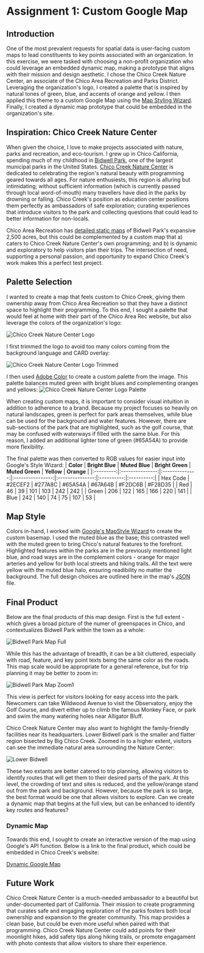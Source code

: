 # Assignment 1: Custom Google Map

## Introduction
One of the most prevalent requests for spatial data is user-facing custom maps to lead constituents to key points associated with an organization. In this exercise, we were tasked with choosing a non-profit organization who could leverage an embedded dynamic map, making a prototype that aligns with their mission and design aesthetic. I chose the Chico Creek Nature Center, an associate of the Chico Area Recreation and Parks District. Leveraging the organization's logo, I created a palette that is inspired by natural tones of green, blue, and accents of orange and yellow. I then applied this theme to a custom Google Map using the <a href="https://mapstyle.withgoogle.com/">Map Styling Wizard</a>. Finally, I created a dynamic map prototype that could be embedded in the organization's site.

## Inspiration: Chico Creek Nature Center
When given the choice, I love to make projects associated with nature, parks and recreation, and eco-tourism. I grew up in Chico California, spending much of my childhood in <a href="https://chico.ca.us/bidwell-park">Bidwell Park</a>, one of the largest municipal parks in the United States. <a href="https://www.chicorec.com/chico-creek-nature-center">Chico Creek Nature Center</a> is dedicated to celebrating the region's natural beauty with programming geared towards all ages. For nature enthusiests, this region is alluring but intimidating; without sufficient information (which is currently passed through local word-of-mouth) many travellers have died in the parks by drowning or falling. Chico Creek's position as education center positions them perfectly as ambassadors of safe exploration; curating experiences that introduce visitors to the park and collecting questions that could lead to better information for non-locals.

Chico Area Recreation has <a href="https://chico.ca.us/bidwell-park-maps">detailed static maps</a> of Bidwell Park's expansive 2,500 acres, but this could be complemented by a custom map that a) caters to Chico Creek Nature Center's own programming; and b) is dynamic and exploratory to help visitors plan their trips. The intersection of need, supporting a personal passion, and opportunity to expand Chico Creek's work makes this a perfect test project.

## Palette Selection
I wanted to create a map that feels custom to Chico Creek, giving them ownership away from Chico Area Recreation so that they have a distinct space to highlight their programming. To this end, I sought a palette that would feel at home with their part of the Chico Area Rec website, but also leverage the colors of the organization's logo:

![Chico Creek Nature Center Logo](Chico%20Creek%20Nature%20Center.PNG)

I first trimmed the logo to avoid too many colors coming from the background language and CARD overlay:

![Chico Creek Nature Center Logo Trimmed](Chico%20Creek%20Nature%20Center%20Trim.PNG)

I then used <a href="https://color.adobe.com/create/image">Adobe Color</a> to create a custom palette from the image. This palette balances muted green with bright blues and complementing oranges and yellows:
![Chico Creek Nature Center Logo Palette](CCNC%20-%20Palette%20Expanded.PNG)

When creating custom maps, it is important to consider visual intuition in addition to adherence to a brand. Because my project focuses so heavily on natural landscapes, green is perfect for park areas themselves, while blue can be used for the background and water features. However, there are sub-sections of the park that are highlighted, such as the golf course, that may be confused with waterways if filled with the same blue. For this reason, I added an additional lighter tone of green (#65A54A) to provide more flexibility.

The final palette was then converted to RGB values for easier input into Google's Style Wizard:
| **Color** | **Bright Blue** | **Muted Blue** | **Bright Green** | **Muted Green** | **Yellow** | **Orange** |
|:---------:|:---------------:|:--------------:|:----------------:|:---------------:|:----------:|:----------:|
| Hex Code  | #2ECEF2         | #277A8C        | #65A54A          | #67A64B         | #F2DC6B    | #F28D35    |
| Red       | 46              | 39             | 101              | 103             | 242        | 242        |
| Green     | 206             | 122            | 165              | 166             | 220        | 141        |
| Blue      | 242             | 140            | 74               | 75              | 107        | 53         |


## Map Style
Colors in-hand, I worked with <a href="https://mapstyle.withgoogle.com/">Google's MapStyle Wizard</a> to create the custom basemap. I used the muted blue as the base; this contrasted well with the muted green to bring Chico's natural features to the forefront. Highlighted features within the parks are in the previously mentioned light blue, and road ways are in the complement colors - orange for major arteries and yellow for both local streets and hiking trails. All the text were yellow with the muted blue halo, ensuring readibility no matter the background. The full design choices are outlined here in the map's <a href="https://github.com/adorseyt/adorseyt_GIS_Portfolio/blob/main/ChicoCreek.json">JSON</a> file.

## Final Product
Below are the final products of this map design. First is the full extent - which gives a broad picture of the numer of greenspaces in Chico, and contextualizes Bidwell Park within the town as a whole:

![Bidwell Park Map Full](BidwellMapFull.PNG)

While this has the advantage of breadth, it can be a bit cluttered, especially with road, feature, and key point texts being the same color as the roads. This map scale would be appropriate for a general reference, but for trip planning it may be better to zoom in:

![Bidwell Park Map Zoom1](BidwellZoom1.PNG)

This view is perfect for visitors looking for easy access into the park. Newcomers can take Wildwood Avenue to visit the Observatory, enjoy the Golf Course, and divert either up to climb the famous Monkey Face, or park and swim the many watering holes near Alligator Bluff.

Chico Creek Nature Center may also want to highlight the family-friendly facilities near its headquarters. Lower Bidwell park is the smaller and flatter region bisected by Big Chico Creek. Zoomed in to a higher extent, visitors can see the immediate natural area surrounding the Nature Center:

![Lower Bidwell](LowerBidwell-CCNC.PNG)

These two extants are better catered to trip planning, allowing visitors to identify routes that will get them to their desired parts of the park. At this level, the crowding of text and sites is reduced, and the yellow/orange stand out from the park and background. However, because the park is so large, the best format would be one that allows visitors to explore. Can we create a dynamic map that begins at the full view, but can be enhanced to identify key routes and features?

### Dynamic Map 

Towards this end, I sought to create an interactive version of the map using Google's API function. Below is a link to the final product, which could be embedded in Chico Creek's website:

[Dynamic Google Map](/A1_ChicoCreek_Map.html)

## Future Work
Chico Creek Nature Center is a much-needed ambassador to a beautiful but under-documented part of California. Their mission to create programming that curates safe and engaging exploration of the parks fosters both local ownership and expansion to the greater community. This map provides a clean base, but could be even more useful when paired with that programming. Chico Creek Nature Center could add points for their moonlight hikes, add safety tips along hiking trails, or promote engagament with photo contests that allow visitors to share their experience. 




